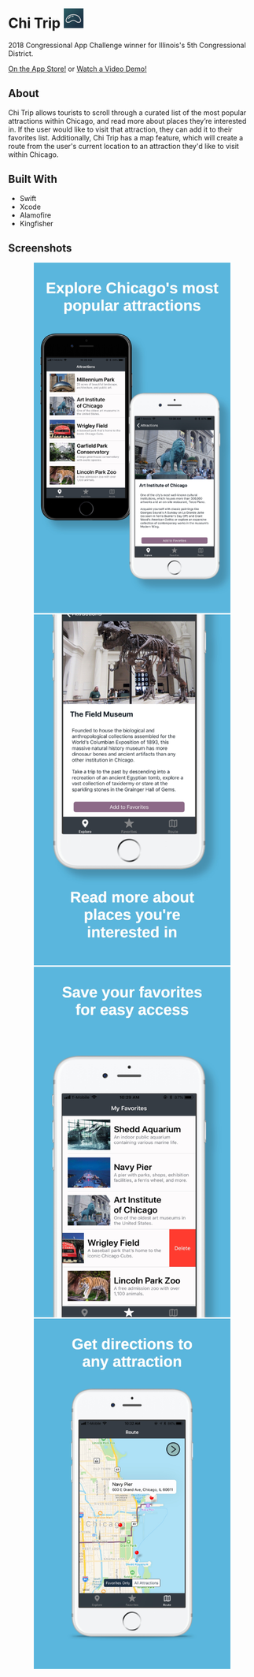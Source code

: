 # Chi Trip <img src="https://github.com/gabbiechang/Chi-Trip/blob/master/Screenshots/Icon-App-20x20%403x.png" width="40">
2018 Congressional App Challenge winner for Illinois's 5th Congressional District. 

[On the App Store!](https://apps.apple.com/us/app/chi-trip/id1424864448) or 
[Watch a Video Demo!](https://youtu.be/sf8Cmx5hqwg)


## About

Chi Trip allows tourists to scroll through a curated list of the most popular attractions within Chicago,
and read more about places they’re interested in. If the user would like to visit that attraction, they can 
add it to their favorites list. Additionally, Chi Trip has a map feature, which will create a route from 
the user's current location to an attraction they'd like to visit within Chicago.



## Built With

- Swift
- Xcode
- Alamofire
- Kingfisher

## Screenshots

<p align="center">
    <img src="https://github.com/gabbiechang/Chi-Trip/blob/master/Screenshots/3.jpg" width="400">
    <img src="https://github.com/gabbiechang/Chi-Trip/blob/master/Screenshots/2.jpg" width="400">
    <img src="https://github.com/gabbiechang/Chi-Trip/blob/master/Screenshots/1.jpg" width="400">
    <img src="https://github.com/gabbiechang/Chi-Trip/blob/master/Screenshots/0.jpg" width="400">
</p>
